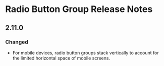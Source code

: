 <!-- Release notes authoring guidelines: http://keepachangelog.com/ -->

# Radio Button Group Release Notes

<!-- ## [Unreleased] -->

## 2.11.0

### Changed

- For mobile devices, radio button groups stack vertically to account for the limited horizontal space of mobile screens.

<!-- ## [VERSION] -->
